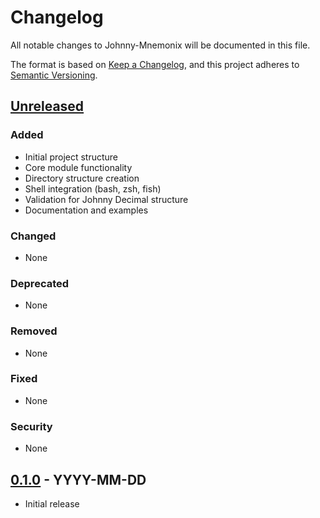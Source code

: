 # Changelog

All notable changes to Johnny-Mnemonix will be documented in this file.

The format is based on [Keep a Changelog](https://keepachangelog.com/en/1.0.0/),
and this project adheres to [Semantic Versioning](https://semver.org/spec/v2.0.0.html).

## [Unreleased]

### Added
- Initial project structure
- Core module functionality
- Directory structure creation
- Shell integration (bash, zsh, fish)
- Validation for Johnny Decimal structure
- Documentation and examples

### Changed
- None

### Deprecated
- None

### Removed
- None

### Fixed
- None

### Security
- None

## [0.1.0] - YYYY-MM-DD
- Initial release

[Unreleased]: https://github.com/lessuselesss/johnny-mnemonix/compare/v0.1.0...HEAD
[0.1.0]: https://github.com/lessuselesss/johnny-mnemonix/releases/tag/v0.1.0 